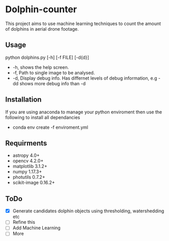 # Dolphin-counter

This project aims to use machine learning techniques to count the amount of dolphins in aerial drone footage.

## Usage

python dolphins.py [-h] [-f FILE] [-d{d}]

- -h, shows the help screen.
- -f, Path to single image to be analysed.
- -d, Display debug info. Has differnet levels of debug information, e.g -dd shows more debug info than -d

## Installation

If you are using anaconda to manage your python enviroment then use the following to install all dependancies

   - conda env create -f enviroment.yml

## Requirments
 
  - astropy 4.0+
  - opencv 4.2.0+
  - matplotlib 3.1.2+
  - numpy 1.17.3+
  - photutils 0.7.2+
  - scikit-image 0.16.2+

## ToDo
 - [x] Generate candidates dolphin objects using thresholding, watershedding etc
 - [ ] Refine this
 - [ ] Add Machine Learning
 - [ ] More

